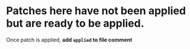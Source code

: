 # Patches here have not been applied but are ready to be applied.

Once patch is applied, **add `applied` to file comment**
